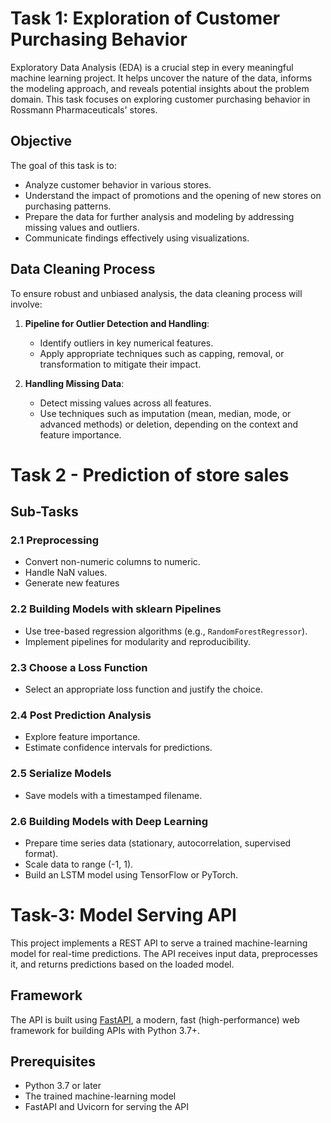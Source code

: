 # Task 1: Exploration of Customer Purchasing Behavior

Exploratory Data Analysis (EDA) is a crucial step in every meaningful machine learning project. It helps uncover the nature of the data, informs the modeling approach, and reveals potential insights about the problem domain. This task focuses on exploring customer purchasing behavior in Rossmann Pharmaceuticals' stores.

## Objective
The goal of this task is to:
- Analyze customer behavior in various stores.
- Understand the impact of promotions and the opening of new stores on purchasing patterns.
- Prepare the data for further analysis and modeling by addressing missing values and outliers.
- Communicate findings effectively using visualizations.

## Data Cleaning Process
To ensure robust and unbiased analysis, the data cleaning process will involve:

1. **Pipeline for Outlier Detection and Handling**:
   - Identify outliers in key numerical features.
   - Apply appropriate techniques such as capping, removal, or transformation to mitigate their impact.

2. **Handling Missing Data**:
   - Detect missing values across all features.
   - Use techniques such as imputation (mean, median, mode, or advanced methods) or deletion, depending on the context and feature importance.

# Task 2 - Prediction of store sales

## Sub-Tasks

### 2.1 Preprocessing
- Convert non-numeric columns to numeric.
- Handle NaN values.
- Generate new features

### 2.2 Building Models with sklearn Pipelines
- Use tree-based regression algorithms (e.g., `RandomForestRegressor`).
- Implement pipelines for modularity and reproducibility.

### 2.3 Choose a Loss Function
- Select an appropriate loss function and justify the choice.

### 2.4 Post Prediction Analysis
- Explore feature importance.
- Estimate confidence intervals for predictions.

### 2.5 Serialize Models
- Save models with a timestamped filename.

### 2.6 Building Models with Deep Learning
- Prepare time series data (stationary, autocorrelation, supervised format).
- Scale data to range (-1, 1).
- Build an LSTM model using TensorFlow or PyTorch.

# Task-3: Model Serving API

This project implements a REST API to serve a trained machine-learning model for real-time predictions. The API receives input data, preprocesses it, and returns predictions based on the loaded model.

## Framework
The API is built using [FastAPI](https://fastapi.tiangolo.com/), a modern, fast (high-performance) web framework for building APIs with Python 3.7+.

## Prerequisites
- Python 3.7 or later
- The trained machine-learning model
- FastAPI and Uvicorn for serving the API



